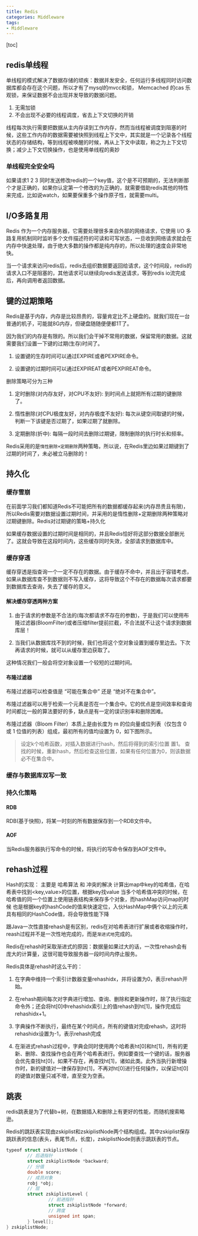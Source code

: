 ```yaml
---
title: Redis
categories: Middleware
tags:
- Middleware
---
```

[toc]

## redis单线程
单线程的模式解决了数据存储的顽疾：数据并发安全，任何运行多线程同时访问数据库都会存在这个问题，所以才有了mysql的mvcc和锁， Memcached 的cas 乐观锁，来保证数据不会出现并发导致的数据问题。

1. 无需加锁
2. 不会出现不必要的线程调度，省去上下文切换的开销

线程每次执行需要把数据从主内存读到工作内存，然而当线程被调度到阻塞的时候，这些工作内存的数据需要被快照到线程上下文中，其实就是一个记录各个线程状态的存储结构，等到线程被唤醒的时候，再从上下文中读取，称之为上下文切换；减少上下文切换操作，也是使用单线程的奥妙

### 单线程完全安全吗
如果请求1 2 3 同时发送修改redis的一个key值，这个是不可预期的，无法判断那个才是正确的，如果你认定第一个修改的为正确的，就需要借助redis其他的特性来完成，比如说watch，如果要保重多个操作原子性，就需要multi。

## I/O多路复用
Redis 作为一个内存服务器，它需要处理很多来自外部的网络请求，它使用 I/O 多路复用机制同时监听多个文件描述符的可读和可写状态，一旦收到网络请求就会在内存中快速处理，由于绝大多数的操作都是纯内存的，所以处理的速度会非常地快。

当一个请求来访问redis后，redis去组织数据要返回给请求，这个时间段，redis的请求入口不是阻塞的，其他请求可以继续向redis发送请求，等到redis io流完成后，再向调用者返回数据。


## 键的过期策略
Redis是基于内存，内存是比较昂贵的，容量肯定比不上硬盘的。就我们现在一台普通的机子，可能就8G内存，但硬盘随随便便都1T了。

因为我们的内存是有限的。所以我们会干掉不常用的数据，保留常用的数据。这就需要我们设置一下键的过期(生存)时间了。

1. 设置键的生存时间可以通过EXPIRE或者PEXPIRE命令。

2. 设置键的过期时间可以通过EXPIREAT或者PEXPIREAT命令。

删除策略可分为三种

1. 定时删除(对内存友好，对CPU不友好): 到时间点上就把所有过期的键删除了。

2. 惰性删除(对CPU极度友好，对内存极度不友好): 每次从键空间取键的时候，判断一下该键是否过期了，如果过期了就删除。

3. 定期删除(折中): 每隔一段时间去删除过期键，限制删除的执行时长和频率。

Redis采用的是`惰性删除+定期删除`两种策略，所以说，在Redis里边如果过期键到了过期的时间了，未必被立马删除的！

## 持久化
### 缓存雪崩

在前面学习我们都知道Redis不可能把所有的数据都缓存起来(内存昂贵且有限)，所以Redis需要对数据设置过期时间，并采用的是惰性删除+定期删除两种策略对过期键删除。Redis对过期键的策略+持久化

如果缓存数据设置的过期时间是相同的，并且Redis恰好将这部分数据全部删光了。这就会导致在这段时间内，这些缓存同时失效，全部请求到数据库中。

### 缓存穿透

缓存穿透是指查询一个一定不存在的数据。由于缓存不命中，并且出于容错考虑，如果从数据库查不到数据则不写入缓存，这将导致这个不存在的数据每次请求都要到数据库去查询，失去了缓存的意义。

#### 解决缓存穿透两种方案

1. 由于请求的参数是不合法的(每次都请求不存在的参数)，于是我们可以使用布隆过滤器(BloomFilter)或者压缩filter提前拦截，不合法就不让这个请求到数据库层！

2. 当我们从数据库找不到的时候，我们也将这个空对象设置到缓存里边去。下次再请求的时候，就可以从缓存里边获取了。

这种情况我们一般会将空对象设置一个较短的过期时间。

#### 布隆过滤器
布隆过滤器可以检查值是 “可能在集合中” 还是 “绝对不在集合中”。

布隆过滤器可以用于检索一个元素是否在一个集合中。它的优点是空间效率和查询时间都比一般的算法要好的多，缺点是有一定的误识别率和删除困难。

布隆过滤器（Bloom Filter）本质上是由长度为 m 的位向量或位列表（仅包含 0 或 1 位值的列表）组成，最初所有的值均设置为 0，如下图所示。

> 设定k个哈希函数，对插入数据进行hash，然后将得到的索引位置 置1。
> 查找的时候，重新hash，然后检查这些位置，如果有任何位置为0，则该数据必不在集合中。

### 缓存与数据库双写一致

### 持久化策略
#### RDB
RDB(基于快照)，将某一时刻的所有数据保存到一个RDB文件中。

#### AOF
当Redis服务器执行写命令的时候，将执行的写命令保存到AOF文件中。

## rehash过程
Hash的实现：
主要是 哈希算法 和 冲突的解决
计算出map中key的哈希值，在哈希表中找到<key,value>的位置，根据key找value
当多个哈希值冲突的时候，在哈希值的同一个位置上使用链表结构来保存多个对象，而hashMap访问map的时候
也是根据key的hashCode的值来快速定位，入伙HashMap中俩个以上的元素具有相同的HashCode值，将会导致性能下降

跟Java一次性直接rehash是有区别，redis在对哈希表进行扩展或者收缩操作时，reash过程并不是一次性地完成的，而是`渐进式地`完成的。

Redis在rehash时采取渐进式的原因：数据量如果过大的话，一次性rehash会有庞大的计算量，这很可能导致服务器一段时间内停止服务。

Redis具体是rehash时这么干的：
1. 在字典中维持一个索引计数器变量rehashidx，并将设置为0，表示rehash开始。

2. 在rehash期间每次对字典进行增加、查询、删除和更新操作时，除了执行指定命令外；还会将ht[0]中rehashidx索引上的值rehash到ht[1]，操作完成后rehashidx+1。

3. 字典操作不断执行，最终在某个时间点，所有的键值对完成rehash，这时将rehashidx设置为-1，表示rehash完成

4. 在渐进式rehash过程中，字典会同时使用两个哈希表ht[0]和ht[1]，所有的更新、删除、查找操作也会在两个哈希表进行。例如要查找一个键的话，服务器会优先查找ht[0]，如果不存在，再查找ht[1]，诸如此类。此外当执行新增操作时，新的键值对一律保存到ht[1]，不再对ht[0]进行任何操作，以保证ht[0]的键值对数量只减不增，直至变为空表。

## 跳表
redis跳表是为了代替b+树，在数据插入和删除上有更好的性能，而随机搜索略逊。

Redis的跳跃表实现由zskiplist和zskiplistNode两个结构组成。其中zskiplist保存跳跃表的信息(表头，表尾节点，长度)，zskiplistNode则表示跳跃表的节点。

```cpp
typeof struct zskiplistNode {
        // 后退指针
        struct zskiplistNode *backward;
        // 分值
        double score;
        // 成员对象
        robj *obj;
        // 层
        struct zskiplistLevel {
                // 前进指针
                struct zskiplistNode *forward;
                // 跨度
                unsigned int span;
        } level[];
} zskiplistNode;
```